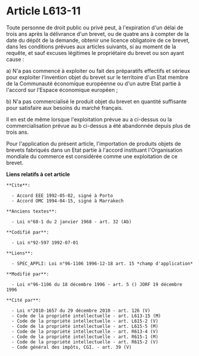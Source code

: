 # Article L613-11

Toute personne de droit public ou privé peut, à l'expiration d'un délai de trois ans après la délivrance d'un brevet, ou de
quatre ans à compter de la date du dépôt de la demande, obtenir une licence obligatoire de ce brevet, dans les conditions
prévues aux articles suivants, si au moment de la requête, et sauf excuses légitimes le propriétaire du brevet ou son ayant
cause :

a) N'a pas commencé à exploiter ou fait des préparatifs effectifs et sérieux pour exploiter l'invention objet du brevet sur
le territoire d'un Etat membre de la Communauté économique européenne ou d'un autre Etat partie à l'accord sur l'Espace
économique européen ;

b) N'a pas commercialisé le produit objet du brevet en quantité suffisante pour satisfaire aux besoins du marché français.

Il en est de même lorsque l'exploitation prévue au a ci-dessus ou la commercialisation prévue au b ci-dessus a été abandonnée
depuis plus de trois ans.

Pour l'application du présent article, l'importation de produits objets de brevets fabriqués dans un Etat partie à l'accord
instituant l'Organisation mondiale du commerce est considérée comme une exploitation de ce brevet.

**Liens relatifs à cet article**

	**Cite**:

	  - Accord EEE 1992-05-02, signé à Porto
	  - Accord OMC 1994-04-15, signé à Marrakech

	**Anciens textes**:

	  - Loi n°68-1 du 2 janvier 1968 - art. 32 (Ab)

	**Codifié par**:

	  - Loi n°92-597 1992-07-01

	**Liens**:

	  - SPEC_APPLI: Loi n°96-1106 1996-12-18 art. 15 *champ d'application*

	**Modifié par**:

	  - Loi n°96-1106 du 18 décembre 1996 - art. 5 () JORF 19 décembre 1996

	**Cité par**:

	  - Loi n°2010-1657 du 29 décembre 2010 - art. 126 (V)
	  - Code de la propriété intellectuelle - art. L613-15 (M)
	  - Code de la propriété intellectuelle - art. L615-2 (V)
	  - Code de la propriété intellectuelle - art. L615-5 (M)
	  - Code de la propriété intellectuelle - art. R613-4 (V)
	  - Code de la propriété intellectuelle - art. R615-1 (M)
	  - Code de la propriété intellectuelle - art. R615-2 (V)
	  - Code général des impôts, CGI. - art. 39 (V)
